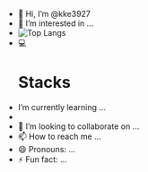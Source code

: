 - 👋 Hi, I’m @kke3927
- 👀 I’m interested in ...
- ![Top Langs](https://github-readme-stats.vercel.app/api/top-langs/?username=kke3927&layout=compact)
- 💻 <h1>Stacks</h1>
-  I’m currently learning ...
- 
- 💞️ I’m looking to collaborate on ...
- 📫 How to reach me ...
- 😄 Pronouns: ...
- ⚡ Fun fact: ...

<!---
kke3927/kke3927 is a ✨ special ✨ repository because its `README.md` (this file) appears on your GitHub profile.
You can click the Preview link to take a look at your changes.
--->
